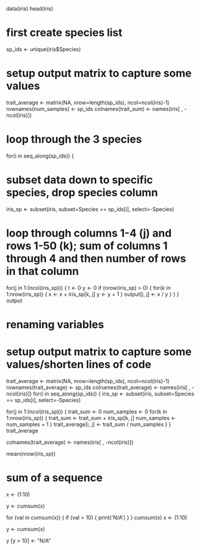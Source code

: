 data(iris)
head(iris)

# first create species list
sp_ids <- unique(iris$Species)

# setup output matrix to capture some values
trait_average <- matrix(NA, nrow=length(sp_ids), ncol=ncol(iris)-1)
rownames(num_samples) <- sp_ids
colnames(trait_sum) <- names(iris[ , -ncol(iris)])

# loop through the 3 species
for(i in seq_along(sp_ids)) {
  
  # subset data down to specific species, drop species column
  iris_sp <- subset(iris, subset=Species == sp_ids[i], select=-Species)
  
  # loop through columns 1-4 (j) and rows 1-50 (k); sum of columns 1 through 4 and then number of rows in that column
  for(j in 1:(ncol(iris_sp))) {
    t <- 0
    y <- 0
    if (nrow(iris_sp) > 0) {
      for(k in 1:nrow(iris_sp)) {
        x <- x + iris_sp[k, j]
        y <- y + 1
      }
      output[i, j] <- x / y 
    }
  }
}
output

# renaming variables
# setup output matrix to capture some values/shorten lines of code
trait_average <- matrix(NA, nrow=length(sp_ids), ncol=ncol(iris)-1)
rownames(trait_average) <- sp_ids
colnames(trait_average) <- names(iris[ , -ncol(iris)])
for(i in seq_along(sp_ids)) {
  iris_sp <- subset(iris, subset=Species == sp_ids[i], select=-Species)
  
  for(j in 1:(ncol(iris_sp))) {
    trait_sum <- 0
     num_samples <- 0
    for(k in 1:nrow(iris_sp)) {
      trait_sum <- trait_sum + iris_sp[k, j]
      num_samples <- num_samples + 1
    }
    trait_average[i, j] <- trait_sum / num_samples 
  }
}
trait_average

colnames(trait_average) <- names(iris[ , -ncol(iris)])

mean(nrow(iris_sp))

# sum of a sequence

x <- (1:10)

y <- cumsum(x)


for (val in cumsum(x)) {
  if (val > 10) {
    print('N/A')
  }
}
cumsum(x)
x <- (1:10)

y <- cumsum(x)    


y [y > 10] <- "N/A"




  
  